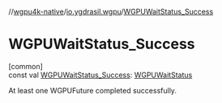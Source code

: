 //[wgpu4k-native](../../index.md)/[io.ygdrasil.wgpu](index.md)/[WGPUWaitStatus_Success](-w-g-p-u-wait-status_-success.md)

# WGPUWaitStatus_Success

[common]\
const val [WGPUWaitStatus_Success](-w-g-p-u-wait-status_-success.md): [WGPUWaitStatus](-w-g-p-u-wait-status/index.md)

At least one WGPUFuture completed successfully.